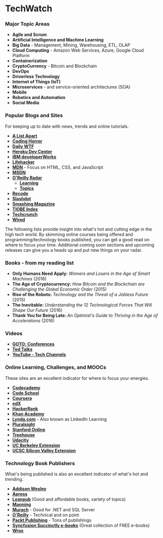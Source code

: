 # TechWatch

### Major Topic Areas

- **Agile and Scrum**
- **Artificial Intelligence and Machine Learning**
- **Big Data** - Management, Mining, Warehousing, ETL, OLAP
- **Cloud Computing** - Amazon Web Services, Azure, Google Cloud Platform
- **Containerization**
- **CryptoCurrency** - Bitcoin and Blockchain
- **DevOps**
- **Driverless Technology**
- **Internet of Things (IoT)**
- **Microservices** - and  service-oriented architectures (SOA)
- **Mobile**
- **Robotics and Automation**
- **Social Media**

### Popular Blogs and Sites

For keeping up to date with news, trends and online tutorials.

- **<a href="http://alistapart.com/" target="_blank">A List Apart</a>**
- **<a href="https://blog.codinghorror.com/" target="_blank">Coding Horror</a>**
- **<a href="http://thedailywtf.com/" target="_blank">Daily WTF</a>**
- **<a href="https://devcenter.heroku.com/" target="_blank">Heroku Dev Center</a>**
- **<a href="https://www.ibm.com/developerworks/" target="_blank">IBM developerWorks</a>**
- **<a href="http://lifehacker.com/" target="_blank">Lifehacker</a>**
- **<a href="https://developer.mozilla.org/en-US/" target="_blank">MDN</a>** - Focus on HTML, CSS, and JavaScript
- **<a href="https://msdn.microsoft.com/web-app-development-msdn" target="_blank">MSDN</a>**
- **<a href="https://www.oreilly.com/ideas" target="_blank">O'Reilly Radar</a>**
	- **<a href="https://www.oreilly.com/learning">Learning</a>**
	- **<a href="https://www.oreilly.com/topics">Topics</a>**
- **<a href="http://www.recode.net/" target="_blank">Recode</a>**
- **<a href="https://slashdot.org/" target="_blank">Slashdot</a>**
- **<a href="https://www.smashingmagazine.com/" target="_blank">Smashing Magazine</a>**
- **<a href="http://www.tiobe.com/tiobe-index/" target="_blank">TIOBE Index</a>**
- **<a href="https://techcrunch.com/" target="_blank">Techcrunch</a>**
- **<a href="http://www.wired.com/" target="_blank">Wired</a>**

The following lists provide insight into what's hot and cutting edge in the high tech world. By skimming online courses being offered and programming/technology books published, you can get a good read on where to focus your time. Additional coming soon sections and upcoming releases can give you a heads up and put new things on your radar.

### Books - from my reading list

- **Only Humans Need Apply:** *Winners and Losers in the Age of Smart Machines* (2016)
- **The Age of Cryptocurrency:** *How Bitcoin and the Blockchain are Challenging the Global Economic Order* (2015)
- **Rise of the Robots:** *Technology and the Threat of a Jobless Future* (2015)
- **The Inevitable:** *Understanding the 12 Technological Forces That Will Shape Our Future* (2016)
- **Thank You for Being Late:** *An Optimist's Guide to Thriving in the Age of Accelerations* (2016)

### Videos

- **<a href="https://gotocon.com/" target="_blank">GOTO; Conferences</a>**
- **<a href="https://www.ted.com/" target="_blank">Ted Talks</a>**
- **<a href="https://www.youtube.com/channels/tech" target="_blank">YouTube - Tech Channels</a>**

### Online Learning, Challenges, and MOOCs

These sites are an excellent indicator for where to focus your energies.

- **<a href="https://www.codecademy.com/" target="_blank">Codecademy</a>**
- **<a href="https://www.codeschool.com/" target="_blank">Code School</a>**
- **<a href="https://www.coursera.org/" target="_blank">Coursera</a>**
- **<a href="https://www.edx.org/" target="_blank">edX</a>**
- **<a href="https://www.hackerrank.com/" target="_blank">HackerRank</a>**
- **<a href="https://www.khanacademy.org/" target="_blank">Khan Academy</a>**
- **<a href="https://www.lynda.com/" target="_blank">Lynda.com</a>** - Also known as LinkedIn Learning
- **<a href="https://www.pluralsight.com/" target="_blank">Pluralsight</a>**
- **<a href="http://online.stanford.edu/" target="_blank">Stanford Online</a>**
- **<a href="https://teamtreehouse.com/" target="_blank">Treehouse</a>**
- **<a href="https://www.udacity.com/" target="_blank">Udacity</a>**
- **<a href="http://extension.berkeley.edu/publicViewHome.do?method=load" target="_blank">UC Berkeley Extension</a>**
- **<a href="http://www.ucsc-extension.edu/content/engineering-and-technology-2" target="_blank">UCSC Silicon Valley Extension</a>**

### Technology Book Publishers

What's being published is also an excellent indicator of what's hot and trending.

- **[Addison Wesley](http://www.informit.com/)**
- **[Apress](https://www.apress.com/)**
- **[Leanpub](https://leanpub.com/)** (Good and affordable books, variety of topics)
- **[Manning](https://www.manning.com/)**
- **[Murach](https://www.murach.com/)** - Good for .NET and SQL Server
- **[O'Reilly](http://www.oreilly.com/)** - Technical and on point
- **[Packt Publishing](https://www.packtpub.com/)** - Tons of publishings
- **[Syncfusion Succinctly e-books](https://www.syncfusion.com/resources/techportal/ebooks)** (Great collection of FREE e-books)
- **[Wrox](http://www.wrox.com/WileyCDA/)**